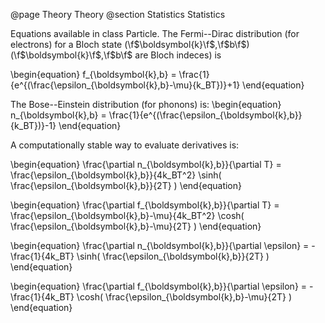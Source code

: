 @page Theory Theory
@section Statistics Statistics

Equations available in class Particle.
The Fermi--Dirac distribution (for electrons) for a Bloch state (\f$\boldsymbol{k}\f$,\f$b\f$) (\f$\boldsymbol{k}\f$,\f$b\f$ are Bloch indeces) is

\begin{equation}
f_{\boldsymbol{k},b} = \frac{1}{e^{(\frac{\epsilon_{\boldsymbol{k},b}-\mu}{k_BT})}+1}
\end{equation}

The Bose--Einstein distribution (for phonons) is:
\begin{equation}
n_{\boldsymbol{k},b} = \frac{1}{e^{(\frac{\epsilon_{\boldsymbol{k},b}}{k_BT})}-1}
\end{equation}

A computationally stable way to evaluate derivatives is:

\begin{equation}
\frac{\partial n_{\boldsymbol{k},b}}{\partial T} = \frac{\epsilon_{\boldsymbol{k},b}}{4k_BT^2} \sinh( \frac{\epsilon_{\boldsymbol{k},b}}{2T} ) 
\end{equation}

\begin{equation}
\frac{\partial f_{\boldsymbol{k},b}}{\partial T} = \frac{\epsilon_{\boldsymbol{k},b}-\mu}{4k_BT^2} \cosh( \frac{\epsilon_{\boldsymbol{k},b}-\mu}{2T} ) 
\end{equation}

\begin{equation}
\frac{\partial n_{\boldsymbol{k},b}}{\partial \epsilon} = - \frac{1}{4k_BT} \sinh( \frac{\epsilon_{\boldsymbol{k},b}}{2T} ) 
\end{equation}

\begin{equation}
\frac{\partial f_{\boldsymbol{k},b}}{\partial \epsilon} = - \frac{1}{4k_BT} \cosh( \frac{\epsilon_{\boldsymbol{k},b}-\mu}{2T} ) 
\end{equation}
